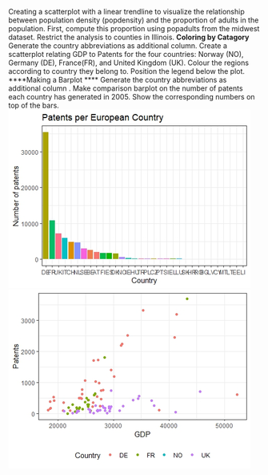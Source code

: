 Creating a scatterplot with a linear trendline to visualize the relationship between population density (popdensity) and the proportion of adults in the population. First, compute this proportion using popadults from the midwest dataset. Restrict the analysis to counties in Illinois.
**Coloring by Catagory**
Generate the country abbreviations as additional column. Create a scatterplot relating GDP to Patents for the four countries: Norway (NO), Germany (DE), France(FR), and United Kingdom (UK). Colour the regions according to country they belong to. Position the legend below the plot. 
****Making a Barplot ****
Generate the country abbreviations as additional column . Make comparison barplot on the number of patents each country has generated in 2005. Show the corresponding numbers on top of the bars.
![image alt](https://github.com/Antik1994/Creating-a-Scatterplot-in-R/blob/d26d21cc1edc6ff7c938b3f41159148b0e5299ff/Making%20a%20Bar%20plot.jpeg)
![image alt](https://github.com/Antik1994/Creating-a-Scatterplot-in-R/blob/2b22e7ced0723271ebcafa96e0b3e3606dd38167/Scatter%20Plot%20coloring.jpeg)
